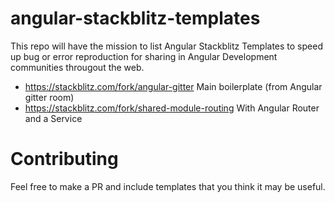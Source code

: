 # angular-stackblitz-templates

This repo will have the mission to list Angular Stackblitz Templates to speed up bug or error reproduction for sharing in Angular Development communities througout the web.

* https://stackblitz.com/fork/angular-gitter Main boilerplate (from Angular gitter room)
* https://stackblitz.com/fork/shared-module-routing With Angular Router and a Service



# Contributing

Feel free to make a PR and include templates that you think it may be useful.
